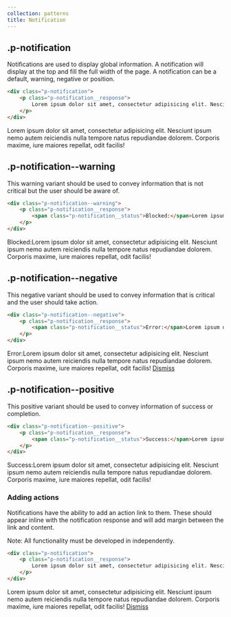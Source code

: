 ```yaml
---
collection: patterns
title: Notification
---
```


## .p-notification

Notifications are used to display global information. A notification will display at the top and fill the full width of the page. A notification can be a default, warning, negative or position.

```html
<div class="p-notification">
    <p class="p-notification__response">
        Lorem ipsum dolor sit amet, consectetur adipisicing elit. Nesciunt ipsum nemo autem reiciendis nulla tempore natus repudiandae dolorem. Corporis maxime, iure maiores repellat, odit facilis!
    </p>
</div>
```

<div class="p-notification">
    <p class="p-notification__response">
        Lorem ipsum dolor sit amet, consectetur adipisicing elit. Nesciunt ipsum nemo autem reiciendis nulla tempore natus repudiandae dolorem. Corporis maxime, iure maiores repellat, odit facilis!
    </p>
</div>

## .p-notification--warning

This warning variant should be used to convey information that is not critical but the user should be aware of.

```html
<div class="p-notification--warning">
    <p class="p-notification__response">
        <span class="p-notification__status">Blocked:</span>Lorem ipsum dolor sit amet, consectetur adipisicing elit. Nesciunt ipsum nemo autem reiciendis nulla tempore natus repudiandae dolorem. Corporis maxime, iure maiores repellat, odit facilis!
    </p>
</div>
```

<div class="p-notification--warning">
    <p class="p-notification__response">
        <span class="p-notification__status">Blocked:</span>Lorem ipsum dolor sit amet, consectetur adipisicing elit. Nesciunt ipsum nemo autem reiciendis nulla tempore natus repudiandae dolorem. Corporis maxime, iure maiores repellat, odit facilis!
    </p>
</div>

## .p-notification--negative

This negative variant should be used to convey information that is critical and the user should take action.

```html
<div class="p-notification--negative">
    <p class="p-notification__response">
        <span class="p-notification__status">Error:</span>Lorem ipsum dolor sit amet, consectetur adipisicing elit. Nesciunt ipsum nemo autem reiciendis nulla tempore natus repudiandae dolorem. Corporis maxime, iure maiores repellat, odit facilis! <a href="#" class="p-notification__action">Dismiss</a>
    </p>
</div>
```

<div class="p-notification--negative">
    <p class="p-notification__response">
        <span class="p-notification__status">Error:</span>Lorem ipsum dolor sit amet, consectetur adipisicing elit. Nesciunt ipsum nemo autem reiciendis nulla tempore natus repudiandae dolorem. Corporis maxime, iure maiores repellat, odit facilis! <a href="#" class="p-notification__action">Dismiss</a>
    </p>
</div>

## .p-notification--positive

This positive variant should be used to convey information of success or completion.

```html
<div class="p-notification--positive">
    <p class="p-notification__response">
        <span class="p-notification__status">Success:</span>Lorem ipsum dolor sit amet, consectetur adipisicing elit. Nesciunt ipsum nemo autem reiciendis nulla tempore natus repudiandae dolorem. Corporis maxime, iure maiores repellat, odit facilis!
    </p>
</div>
```

<div class="p-notification--positive">
    <p class="p-notification__response">
        <span class="p-notification__status">Success:</span>Lorem ipsum dolor sit amet, consectetur adipisicing elit. Nesciunt ipsum nemo autem reiciendis nulla tempore natus repudiandae dolorem. Corporis maxime, iure maiores repellat, odit facilis!
    </p>
</div>

### Adding actions

Notifications have the ability to add an action link to them. These should appear inline with the notification response and will add margin between the link and content.

Note: All functionality must be developed in independently.

```html
<div class="p-notification">
    <p class="p-notification__response">
        Lorem ipsum dolor sit amet, consectetur adipisicing elit. Nesciunt ipsum nemo autem reiciendis nulla tempore natus repudiandae dolorem. Corporis maxime, iure maiores repellat, odit facilis! <a href="#" class="p-notification__action">Dismiss</a>
    </p>
</div>
```

<div class="p-notification">
    <p class="p-notification__response">
        Lorem ipsum dolor sit amet, consectetur adipisicing elit. Nesciunt ipsum nemo autem reiciendis nulla tempore natus repudiandae dolorem. Corporis maxime, iure maiores repellat, odit facilis! <a href="#" class="p-notification__action">Dismiss</a>
    </p>
</div>
